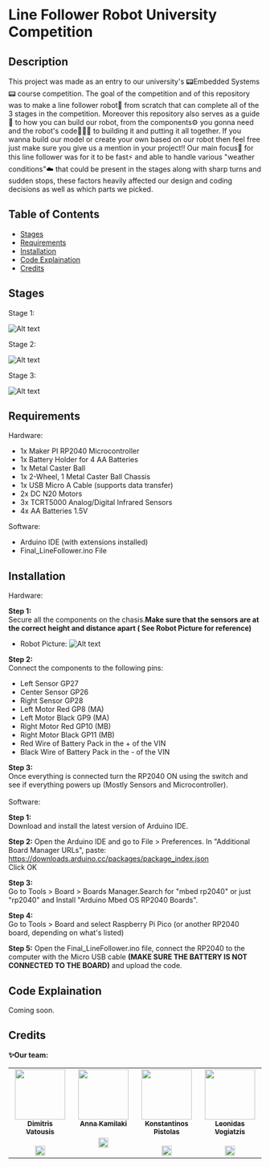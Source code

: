 # Line Follower Robot University Competition

## Description

This project was made as an entry to our university's 📟Embedded Systems📟 course competition. The goal of the competition and of this repository was to make a line follower robot🤖 from scratch that can complete all of the 3 stages in the competition.
Moreover this repository also serves as a guide📖 to how you can build our robot, from the components⚙️ you gonna need and the robot's code👨🏻‍💻 to building it and putting it all together. If you wanna build our model or create your own based on our robot then feel free just make sure you give us a mention in your project!! Our main focus📌 for this line follower was for it to be fast⚡️ and able to handle various "weather conditions"☁️ that could be present in the stages along with sharp turns and sudden stops, these factors heavily affected our design and coding decisions as well as which parts we picked.

## Table of Contents
- [Stages](#stages)
- [Requirements](#requirements)
- [Installation](#installation)
- [Code Explaination](#codeexplaination)
- [Credits](#credits)

## Stages

Stage 1:

![Alt text](https://github.com/TsipiDev/Line_Follower_Robot_University_Competition/blob/main/stage1.jpg?raw=true)

Stage 2:

![Alt text](https://github.com/TsipiDev/Line_Follower_Robot_University_Competition/blob/main/stage2.jpg?raw=true)

Stage 3:

![Alt text](https://github.com/TsipiDev/Line_Follower_Robot_University_Competition/blob/main/stage3.jpg?raw=true)


## Requirements
Hardware:
- 1x Maker PI RP2040 Microcontroller  
- 1x Battery Holder for 4 AA Batteries  
- 1x Metal Caster Ball  
- 1x 2-Wheel, 1 Metal Caster Ball Chassis  
- 1x USB Micro A Cable (supports data transfer)  
- 2x DC N20 Motors  
- 3x TCRT5000 Analog/Digital Infrared Sensors  
- 4x AA Batteries 1.5V  

Software:
- Arduino IDE (with extensions installed)
- Final_LineFollower.ino File 

## Installation
Hardware:  
  
  **Step 1:**  
  Secure all the components on the chasis.**Make sure that the sensors are at the correct height and distance apart ( See Robot Picture for reference)**  

  - Robot Picture:
  ![Alt text](https://github.com/TsipiDev/Line_Follower_Robot_University_Competition/blob/main/Robot.jpeg?raw=true)

  **Step 2:**  
  Connect the components to the following pins:  
  - Left Sensor GP27
  - Center Sensor GP26
  - Right Sensor GP28
  - Left Motor Red GP8 (MA)
  - Left Motor Black GP9 (MA)
  - Right Motor Red GP10 (MB)
  - Right Motor Black GP11 (MB)
  - Red Wire of Battery Pack in the + of the VIN
  - Black Wire of Battery Pack in the - of the VIN

  **Step 3:**  
  Once everything is connected turn the RP2040 ON using the switch and see if everything powers up (Mostly Sensors and Microcontroller).<br>
  <br>
Software:  

  **Step 1:**  
  Download and install the latest version of Arduino IDE.  

  **Step 2:**
  Open the Arduino IDE and go to File > Preferences. In "Additional Board Manager URLs", paste:  
  https://downloads.arduino.cc/packages/package_index.json  
  Click OK  

  **Step 3:**  
  Go to Tools > Board > Boards Manager.Search for "mbed rp2040" or just "rp2040" and Install "Arduino Mbed OS RP2040 Boards".  

  **Step 4:**  
  Go to Tools > Board and select Raspberry Pi Pico (or another RP2040 board, depending on what's listed)  

  **Step 5:**
  Open the Final_LineFollower.ino file, connect the RP2040 to the computer with the Micro USB cable **(MAKE SURE THE BATTERY IS NOT CONNECTED TO THE BOARD)** and upload the code.  

## Code Explaination  
Coming soon.
  
  
## Credits
**✨Our team:**
<table>
  <tbody>
    <tr>
      <td align="center" valign="top" width="14.28%"><a href="https://github.com/TsipiDev"><img src="https://avatars.githubusercontent.com/u/182362978?v=4" width="100px;"/><br/><sub><b>Dimitris Vatousis</b></sub></a><br/><br>
      <a href="https://www.linkedin.com/in/dimitris-vatousis/"> <img src="https://upload.wikimedia.org/wikipedia/commons/c/ca/LinkedIn_logo_initials.png" width="20px;"/></a></td>  
      <td align="center" valign="top" width="14.28%"><a href="https://github.com/ankamim"><img src="https://avatars.githubusercontent.com/u/185844696?v=4" width="100px;"/><br/><sub><b>Anna Kamilaki</b></sub></a><br/><br>
      <a href="https://www.linkedin.com/in/anna-kamilaki-19689a332/"> <img src="https://upload.wikimedia.org/wikipedia/commons/c/ca/LinkedIn_logo_initials.png" width="20px;"/></a></td>
      <td align="center" valign="top" width="14.28%"><a href="https://github.com/KPISTOLAS"><img src="https://avatars.githubusercontent.com/u/122966880?v=4" width="100px;"/><br/><sub><b>Konstantinos Pistolas</b></sub></a><br/><br>
      <a href="https://www.linkedin.com/in/konstantinos-pistolas-aa7a12265/"> <img src="https://upload.wikimedia.org/wikipedia/commons/c/ca/LinkedIn_logo_initials.png" width="20px;"/></a></td>
      <td align="center" valign="top" width="14.28%"><a href="https://www.linkedin.com/in/leonidas-vogiatzis-3a7bb1333/"><img src="https://media.licdn.com/dms/image/v2/D4D03AQEkCNxpv8eZTg/profile-displayphoto-shrink_800_800/profile-displayphoto-shrink_800_800/0/1729271548808?e=1746057600&v=beta&t=HjnmZ0X9XDFJjw2kk98G1xqML1nJ1XJPLPweyqTwfaY" width="100px;"/><br/><sub><b>Leonidas Vogiatzis</b></sub></a><br/><br>
      <a href="https://www.linkedin.com/in/leonidas-vogiatzis-3a7bb1333/"> <img src="https://upload.wikimedia.org/wikipedia/commons/c/ca/LinkedIn_logo_initials.png" width="20px;"/></a></td>
    </tr>  
  </tbody>
</table>

